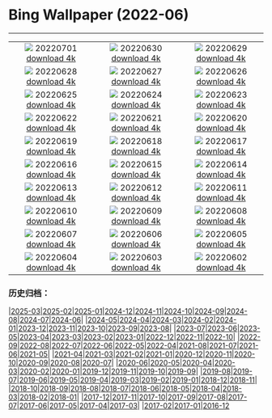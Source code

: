 # Bing Wallpaper (2022-06)
**************
| | | |
| :----: | :----: | :----: |
| ![](https://www.bing.com/th?id=OHR.AgueroVillage_ZH-CN1007741117_1920x1080.jpg) 20220701 [download 4k](https://www.bing.com/th?id=OHR.AgueroVillage_ZH-CN1007741117_UHD.jpg) | ![](https://www.bing.com/th?id=OHR.CoteSauvage_ZH-CN9967984163_1920x1080.jpg) 20220630 [download 4k](https://www.bing.com/th?id=OHR.CoteSauvage_ZH-CN9967984163_UHD.jpg) | ![](https://www.bing.com/th?id=OHR.PhangNgaBay_ZH-CN9408705933_1920x1080.jpg) 20220629 [download 4k](https://www.bing.com/th?id=OHR.PhangNgaBay_ZH-CN9408705933_UHD.jpg) |
| ![](https://www.bing.com/th?id=OHR.TafilaletOasis_ZH-CN9143950935_1920x1080.jpg) 20220628 [download 4k](https://www.bing.com/th?id=OHR.TafilaletOasis_ZH-CN9143950935_UHD.jpg) | ![](https://www.bing.com/th?id=OHR.ValensoleLavender_ZH-CN8778885260_1920x1080.jpg) 20220627 [download 4k](https://www.bing.com/th?id=OHR.ValensoleLavender_ZH-CN8778885260_UHD.jpg) | ![](https://www.bing.com/th?id=OHR.KoalaSleeping_ZH-CN8369657308_1920x1080.jpg) 20220626 [download 4k](https://www.bing.com/th?id=OHR.KoalaSleeping_ZH-CN8369657308_UHD.jpg) |
| ![](https://www.bing.com/th?id=OHR.BBMomCub_ZH-CN7715738841_1920x1080.jpg) 20220625 [download 4k](https://www.bing.com/th?id=OHR.BBMomCub_ZH-CN7715738841_UHD.jpg) | ![](https://www.bing.com/th?id=OHR.CenoteDiver_ZH-CN7334440742_1920x1080.jpg) 20220624 [download 4k](https://www.bing.com/th?id=OHR.CenoteDiver_ZH-CN7334440742_UHD.jpg) | ![](https://www.bing.com/th?id=OHR.MostarBridge_ZH-CN5920156936_1920x1080.jpg) 20220623 [download 4k](https://www.bing.com/th?id=OHR.MostarBridge_ZH-CN5920156936_UHD.jpg) |
| ![](https://www.bing.com/th?id=OHR.AmazonianEcuador_ZH-CN9873999948_1920x1080.jpg) 20220622 [download 4k](https://www.bing.com/th?id=OHR.AmazonianEcuador_ZH-CN9873999948_UHD.jpg) | ![](https://www.bing.com/th?id=OHR.GlastonburySolstice_ZH-CN9694169797_1920x1080.jpg) 20220621 [download 4k](https://www.bing.com/th?id=OHR.GlastonburySolstice_ZH-CN9694169797_UHD.jpg) | ![](https://www.bing.com/th?id=OHR.SwallowtailFlower_ZH-CN5950463168_1920x1080.jpg) 20220620 [download 4k](https://www.bing.com/th?id=OHR.SwallowtailFlower_ZH-CN5950463168_UHD.jpg) |
| ![](https://www.bing.com/th?id=OHR.Cassowary_ZH-CN9903525394_1920x1080.jpg) 20220619 [download 4k](https://www.bing.com/th?id=OHR.Cassowary_ZH-CN9903525394_UHD.jpg) | ![](https://www.bing.com/th?id=OHR.CelebratingSurfing_ZH-CN9747833506_1920x1080.jpg) 20220618 [download 4k](https://www.bing.com/th?id=OHR.CelebratingSurfing_ZH-CN9747833506_UHD.jpg) | ![](https://www.bing.com/th?id=OHR.Balsamroot_ZH-CN9456182640_1920x1080.jpg) 20220617 [download 4k](https://www.bing.com/th?id=OHR.Balsamroot_ZH-CN9456182640_UHD.jpg) |
| ![](https://www.bing.com/th?id=OHR.SeonamTemple_ZH-CN3460236076_1920x1080.jpg) 20220616 [download 4k](https://www.bing.com/th?id=OHR.SeonamTemple_ZH-CN3460236076_UHD.jpg) | ![](https://www.bing.com/th?id=OHR.ClingmansDome_ZH-CN0900594339_1920x1080.jpg) 20220615 [download 4k](https://www.bing.com/th?id=OHR.ClingmansDome_ZH-CN0900594339_UHD.jpg) | ![](https://www.bing.com/th?id=OHR.MuseumMile_ZH-CN0641581371_1920x1080.jpg) 20220614 [download 4k](https://www.bing.com/th?id=OHR.MuseumMile_ZH-CN0641581371_UHD.jpg) |
| ![](https://www.bing.com/th?id=OHR.OkavangoElephant_ZH-CN0058670579_1920x1080.jpg) 20220613 [download 4k](https://www.bing.com/th?id=OHR.OkavangoElephant_ZH-CN0058670579_UHD.jpg) | ![](https://www.bing.com/th?id=OHR.SierraPonce_ZH-CN9720358958_1920x1080.jpg) 20220612 [download 4k](https://www.bing.com/th?id=OHR.SierraPonce_ZH-CN9720358958_UHD.jpg) | ![](https://www.bing.com/th?id=OHR.MisoolIsland_ZH-CN9038691748_1920x1080.jpg) 20220611 [download 4k](https://www.bing.com/th?id=OHR.MisoolIsland_ZH-CN9038691748_UHD.jpg) |
| ![](https://www.bing.com/th?id=OHR.SpottedDeers_ZH-CN8790816034_1920x1080.jpg) 20220610 [download 4k](https://www.bing.com/th?id=OHR.SpottedDeers_ZH-CN8790816034_UHD.jpg) | ![](https://www.bing.com/th?id=OHR.SweetheartAbbey_ZH-CN8325969067_1920x1080.jpg) 20220609 [download 4k](https://www.bing.com/th?id=OHR.SweetheartAbbey_ZH-CN8325969067_UHD.jpg) | ![](https://www.bing.com/th?id=OHR.CommonDolphin_ZH-CN3524729916_1920x1080.jpg) 20220608 [download 4k](https://www.bing.com/th?id=OHR.CommonDolphin_ZH-CN3524729916_UHD.jpg) |
| ![](https://www.bing.com/th?id=OHR.HaagaRhododendron_ZH-CN3375001658_1920x1080.jpg) 20220607 [download 4k](https://www.bing.com/th?id=OHR.HaagaRhododendron_ZH-CN3375001658_UHD.jpg) | ![](https://www.bing.com/th?id=OHR.IndigoBunting_ZH-CN3172415219_1920x1080.jpg) 20220606 [download 4k](https://www.bing.com/th?id=OHR.IndigoBunting_ZH-CN3172415219_UHD.jpg) | ![](https://www.bing.com/th?id=OHR.RapadalenSNP_ZH-CN3018224759_1920x1080.jpg) 20220605 [download 4k](https://www.bing.com/th?id=OHR.RapadalenSNP_ZH-CN3018224759_UHD.jpg) |
| ![](https://www.bing.com/th?id=OHR.BannerPeak_ZH-CN2693006060_1920x1080.jpg) 20220604 [download 4k](https://www.bing.com/th?id=OHR.BannerPeak_ZH-CN2693006060_UHD.jpg) | ![](https://www.bing.com/th?id=OHR.DragonBoat2022_ZH-CN2392684688_1920x1080.jpg) 20220603 [download 4k](https://www.bing.com/th?id=OHR.DragonBoat2022_ZH-CN2392684688_UHD.jpg) | ![](https://www.bing.com/th?id=OHR.LechfallFuessen_ZH-CN3887501600_1920x1080.jpg) 20220602 [download 4k](https://www.bing.com/th?id=OHR.LechfallFuessen_ZH-CN3887501600_UHD.jpg) |

### 历史归档：

|[2025-03](bing/2025-03/2025-03.md)|[2025-02](bing/2025-02/2025-02.md)|[2025-01](bing/2025-01/2025-01.md)|[2024-12](bing/2024-12/2024-12.md)|[2024-11](bing/2024-11/2024-11.md)|[2024-10](bing/2024-10/2024-10.md)|[2024-09](bing/2024-09/2024-09.md)|[2024-08](bing/2024-08/2024-08.md)|[2024-07](bing/2024-07/2024-07.md)|[2024-06](bing/2024-06/2024-06.md)|
|[2024-05](bing/2024-05/2024-05.md)|[2024-04](bing/2024-04/2024-04.md)|[2024-03](bing/2024-03/2024-03.md)|[2024-02](bing/2024-02/2024-02.md)|[2024-01](bing/2024-01/2024-01.md)|[2023-12](bing/2023-12/2023-12.md)|[2023-11](bing/2023-11/2023-11.md)|[2023-10](bing/2023-10/2023-10.md)|[2023-09](bing/2023-09/2023-09.md)|[2023-08](bing/2023-08/2023-08.md)|
|[2023-07](bing/2023-07/2023-07.md)|[2023-06](bing/2023-06/2023-06.md)|[2023-05](bing/2023-05/2023-05.md)|[2023-04](bing/2023-04/2023-04.md)|[2023-03](bing/2023-03/2023-03.md)|[2023-02](bing/2023-02/2023-02.md)|[2023-01](bing/2023-01/2023-01.md)|[2022-12](bing/2022-12/2022-12.md)|[2022-11](bing/2022-11/2022-11.md)|[2022-10](bing/2022-10/2022-10.md)|
|[2022-09](bing/2022-09/2022-09.md)|[2022-08](bing/2022-08/2022-08.md)|[2022-07](bing/2022-07/2022-07.md)|[2022-06](bing/2022-06/2022-06.md)|[2022-05](bing/2022-05/2022-05.md)|[2022-04](bing/2022-04/2022-04.md)|[2021-08](bing/2021-08/2021-08.md)|[2021-07](bing/2021-07/2021-07.md)|[2021-06](bing/2021-06/2021-06.md)|[2021-05](bing/2021-05/2021-05.md)|
|[2021-04](bing/2021-04/2021-04.md)|[2021-03](bing/2021-03/2021-03.md)|[2021-02](bing/2021-02/2021-02.md)|[2021-01](bing/2021-01/2021-01.md)|[2020-12](bing/2020-12/2020-12.md)|[2020-11](bing/2020-11/2020-11.md)|[2020-10](bing/2020-10/2020-10.md)|[2020-09](bing/2020-09/2020-09.md)|[2020-08](bing/2020-08/2020-08.md)|[2020-07](bing/2020-07/2020-07.md)|
|[2020-06](bing/2020-06/2020-06.md)|[2020-05](bing/2020-05/2020-05.md)|[2020-04](bing/2020-04/2020-04.md)|[2020-03](bing/2020-03/2020-03.md)|[2020-02](bing/2020-02/2020-02.md)|[2020-01](bing/2020-01/2020-01.md)|[2019-12](bing/2019-12/2019-12.md)|[2019-11](bing/2019-11/2019-11.md)|[2019-10](bing/2019-10/2019-10.md)|[2019-09](bing/2019-09/2019-09.md)|
|[2019-08](bing/2019-08/2019-08.md)|[2019-07](bing/2019-07/2019-07.md)|[2019-06](bing/2019-06/2019-06.md)|[2019-05](bing/2019-05/2019-05.md)|[2019-04](bing/2019-04/2019-04.md)|[2019-03](bing/2019-03/2019-03.md)|[2019-02](bing/2019-02/2019-02.md)|[2019-01](bing/2019-01/2019-01.md)|[2018-12](bing/2018-12/2018-12.md)|[2018-11](bing/2018-11/2018-11.md)|
|[2018-10](bing/2018-10/2018-10.md)|[2018-09](bing/2018-09/2018-09.md)|[2018-08](bing/2018-08/2018-08.md)|[2018-07](bing/2018-07/2018-07.md)|[2018-06](bing/2018-06/2018-06.md)|[2018-05](bing/2018-05/2018-05.md)|[2018-04](bing/2018-04/2018-04.md)|[2018-03](bing/2018-03/2018-03.md)|[2018-02](bing/2018-02/2018-02.md)|[2018-01](bing/2018-01/2018-01.md)|
|[2017-12](bing/2017-12/2017-12.md)|[2017-11](bing/2017-11/2017-11.md)|[2017-10](bing/2017-10/2017-10.md)|[2017-09](bing/2017-09/2017-09.md)|[2017-08](bing/2017-08/2017-08.md)|[2017-07](bing/2017-07/2017-07.md)|[2017-06](bing/2017-06/2017-06.md)|[2017-05](bing/2017-05/2017-05.md)|[2017-04](bing/2017-04/2017-04.md)|[2017-03](bing/2017-03/2017-03.md)|
|[2017-02](bing/2017-02/2017-02.md)|[2017-01](bing/2017-01/2017-01.md)|[2016-12](bing/2016-12/2016-12.md)